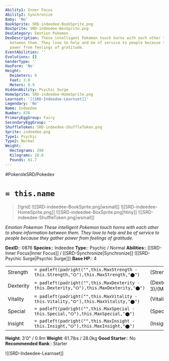 ```yaml
---
Ability1: Inner Focus
Ability2: Synchronize
Baby: 'No'
BookSprite: SRD-indeedee-BookSprite.png
BoxSprite: SRD-indeedee-BoxSprite.png
DexCategory: Emotion Pokemon
DexDescription: These intelligent Pokemon touch horns with each other to share information
  between them. They love to help and be of service to people because they gather
  power from feelings of gratitude.
EventAbilities: ''
Evolutions: []
GenderType: ''
HasForm: 'No'
Height:
  Deimeters: 9
  Feet: 3.0
  Meters: 0.9
HiddenAbility: Psychic Surge
HomeSprite: SRD-indeedee-HomeSprite.png
Learnset: '[[SRD-Indeedee-Learnset]]'
Legendary: 'No'
Name: Indeedee
Number: 876
PrimaryEggGroup: Fairy
SecondaryEggGroup: ''
ShuffleToken: SRD-indeedee-ShuffleToken.png
Sprite: indeedee.png
Type1: Psychic
Type2: Normal
Weight:
  Hectograms: 280
  Kilograms: 28.0
  Pounds: 61.7
---
```


#PokeroleSRD/Pokedex

# `= this.name`

> [!grid]
> ![[SRD-indeedee-BookSprite.png|wsmall]]
> ![[SRD-indeedee-HomeSprite.png]]
> ![[SRD-indeedee-BoxSprite.png|htiny]]
> ![[SRD-indeedee-ShuffleToken.png|wsmall]]


*Emotion Pokemon*
*These intelligent Pokemon touch horns with each other to share information between them. They love to help and be of service to people because they gather power from feelings of gratitude.*

**DexID**:: 0876
**Species**:: Indeedee
**Type**:: Psychic / Normal
**Abilities**:: [[SRD-Inner Focus|Inner Focus]] / [[SRD-Synchronize|Synchronize]] ([[SRD-Psychic Surge|Psychic Surge]])
**Base HP**:: 4

|           |                                                                                        |                                          |
| --------- | -------------------------------------------------------------------------------------- | ---------------------------------------- |
| Strength  | `= padleft(padright("",this.MaxStrength - this.Strength,"⭘"),this.MaxStrength,"⬤")`    | (Strength::2)/(MaxStrength::4)   |
| Dexterity | `= padleft(padright("",this.MaxDexterity - this.Dexterity,"⭘"),this.MaxDexterity,"⬤")` | (Dexterity:: 3)/(MaxDexterity::6) |
| Vitality  | `= padleft(padright("",this.MaxVitality - this.Vitality,"⭘"),this.MaxVitality,"⬤")`    | (Vitality::2)/(MaxVitality::4)   |
| Special   | `= padleft(padright("",this.MaxSpecial - this.Special,"⭘"),this.MaxSpecial,"⬤")`       | (Special::3)/(MaxSpecial::6)     |
| Insight   | `= padleft(padright("",this.MaxInsight - this.Insight,"⭘"),this.MaxInsight,"⬤")`       | (Insight::3)/(MaxInsight::6)     |

**Height**: 3'0" / 0.9m
**Weight**: 61.7lbs / 28.0kg
**Good Starter**:: No
**Recommended Rank**:: Starter

![[SRD-Indeedee-Learnset]]